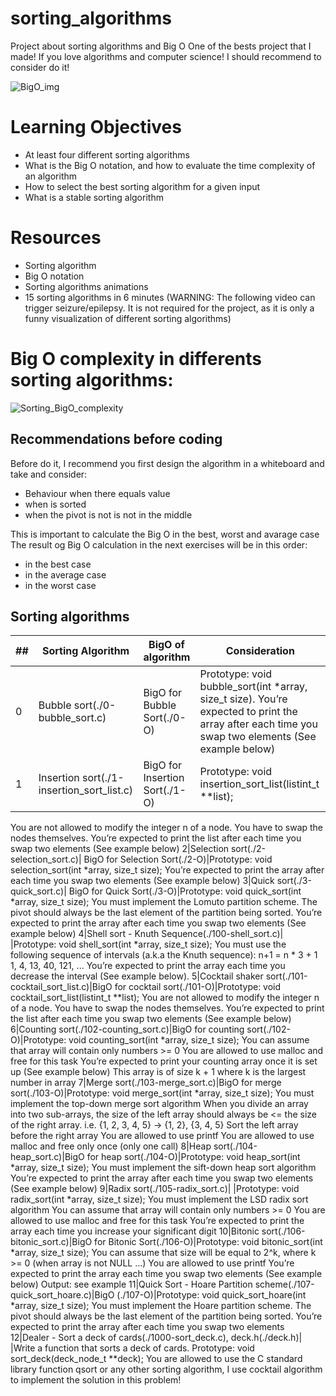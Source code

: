# sorting_algorithms
Project about sorting algorithms and Big O
One of the bests project that I made! If you love algorithms and computer science! I should recommend to consider do it!

![BigO_img](https://cdn-media-1.freecodecamp.org/images/1*KfZYFUT2OKfjekJlCeYvuQ.jpeg)

# Learning Objectives

* At least four different sorting algorithms
* What is the Big O notation, and how to evaluate the time complexity of an algorithm
* How to select the best sorting algorithm for a given input
* What is a stable sorting algorithm

# Resources

* Sorting algorithm
* Big O notation
* Sorting algorithms animations
* 15 sorting algorithms in 6 minutes (WARNING: The following video can trigger seizure/epilepsy. It is not required for the project, as it is only a funny visualization of different sorting algorithms)

# Big O complexity in differents sorting algorithms:

![Sorting_BigO_complexity](https://www.bigocheatsheet.com/img/big-o-cheat-sheet-poster.png)

## Recommendations before coding

Before do it, I recommend you first design the algorithm in a whiteboard and take and consider:

* Behaviour when there equals value
* when is sorted
* when the pivot is not is not in the middle

This is important to calculate the Big O in the best, worst and avarage case
The result og Big O calculation in the next exercises will be in this order:
* in the best case
* in the average case
* in the worst case

## Sorting algorithms

##|Sorting Algorithm|BigO of algorithm|Consideration
---|---|---|---
0|Bubble sort(./0-bubble_sort.c)| BigO for Bubble Sort(./0-O)|Prototype: void bubble_sort(int *array, size_t size). You’re expected to print the array after each time you swap two elements (See example below)
1|Insertion sort(./1-insertion_sort_list.c)| BigO for Insertion Sort(./1-O)|Prototype: void insertion_sort_list(listint_t **list);
You are not allowed to modify the integer n of a node. You have to swap the nodes themselves.
You’re expected to print the list after each time you swap two elements (See example below)
2|Selection sort(./2-selection_sort.c)| BigO for Selection Sort(./2-O)|Prototype: void selection_sort(int *array, size_t size);
You’re expected to print the array after each time you swap two elements (See example below)
3|Quick sort(./3-quick_sort.c)| BigO for Quick Sort(./3-O)|Prototype: void quick_sort(int *array, size_t size);
You must implement the Lomuto partition scheme.
The pivot should always be the last element of the partition being sorted.
You’re expected to print the array after each time you swap two elements (See example below)
4|Shell sort - Knuth Sequence(./100-shell_sort.c)| |Prototype: void shell_sort(int *array, size_t size);
You must use the following sequence of intervals (a.k.a the Knuth sequence):
n+1 = n * 3 + 1
1, 4, 13, 40, 121, ...
You’re expected to print the array each time you decrease the interval (See example below).
5|Cocktail shaker sort(./101-cocktail_sort_list.c)|BigO for cocktail sort(./101-O)|Prototype: void cocktail_sort_list(listint_t **list);
You are not allowed to modify the integer n of a node. You have to swap the nodes themselves.
You’re expected to print the list after each time you swap two elements (See example below)
6|Counting sort(./102-counting_sort.c)|BigO for counting sort(./102-O)|Prototype: void counting_sort(int *array, size_t size);
You can assume that array will contain only numbers >= 0
You are allowed to use malloc and free for this task
You’re expected to print your counting array once it is set up (See example below)
This array is of size k + 1 where k is the largest number in array
7|Merge sort(./103-merge_sort.c)|BigO for merge sort(./103-O)|Prototype: void merge_sort(int *array, size_t size);
You must implement the top-down merge sort algorithm
When you divide an array into two sub-arrays, the size of the left array should always be <= the size of the right array. i.e. {1, 2, 3, 4, 5} -> {1, 2}, {3, 4, 5}
Sort the left array before the right array
You are allowed to use printf
You are allowed to use malloc and free only once (only one call)
8|Heap sort(./104-heap_sort.c)|BigO for heap sort(./104-O)|Prototype: void heap_sort(int *array, size_t size);
You must implement the sift-down heap sort algorithm
You’re expected to print the array after each time you swap two elements (See example below)
9|Radix sort(./105-radix_sort.c)| |Prototype: void radix_sort(int *array, size_t size);
You must implement the LSD radix sort algorithm
You can assume that array will contain only numbers >= 0
You are allowed to use malloc and free for this task
You’re expected to print the array each time you increase your significant digit
10|Bitonic sort(./106-bitonic_sort.c)|BigO for Bitonic Sort(./106-O)|Prototype: void bitonic_sort(int *array, size_t size);
You can assume that size will be equal to 2^k, where k >= 0 (when array is not NULL …)
You are allowed to use printf
You’re expected to print the array each time you swap two elements (See example below)
Output: see example
11|Quick Sort - Hoare Partition scheme(./107-quick_sort_hoare.c)|BigO (./107-O)|Prototype: void quick_sort_hoare(int *array, size_t size);
You must implement the Hoare partition scheme.
The pivot should always be the last element of the partition being sorted.
You’re expected to print the array after each time you swap two elements
12|Dealer - Sort a deck of cards(./1000-sort_deck.c), deck.h(./deck.h)| |Write a function that sorts a deck of cards.
Prototype: void sort_deck(deck_node_t **deck);
You are allowed to use the C standard library function qsort or any other sorting algorithm, I use cocktail algorithm to implement the solution in this problem!
